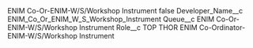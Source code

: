 <?xml version="1.0" encoding="UTF-8"?>
<CustomMetadata xmlns="http://soap.sforce.com/2006/04/metadata" xmlns:xsi="http://www.w3.org/2001/XMLSchema-instance" xmlns:xsd="http://www.w3.org/2001/XMLSchema">
    <label>ENIM Co-Or-ENIM-W/S/Workshop Instrument</label>
    <protected>false</protected>
    <values>
        <field>Developer_Name__c</field>
        <value xsi:type="xsd:string">ENIM_Co_Or_ENIM_W_S_Workshop_Instrument</value>
    </values>
    <values>
        <field>Queue__c</field>
        <value xsi:type="xsd:string">ENIM Co-Or-ENIM-W/S/Workshop Instrument</value>
    </values>
    <values>
        <field>Role__c</field>
        <value xsi:type="xsd:string">TOP THOR ENIM Co-Ordinator-ENIM-W/S/Workshop Instrument</value>
    </values>
</CustomMetadata>

